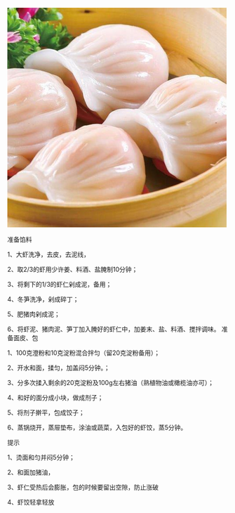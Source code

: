 ![image](https://github.com/alexwan316/Food/blob/main/%E6%88%90%E5%93%81/shuijingxiajiao/shuijingxiajiao.jpeg)

准备馅料

1、大虾洗净，去皮，去泥线，

2、取2/3的虾用少许姜、料酒、盐腌制10分钟；

3、将剩下的1/3的虾仁剁成泥，备用；

4、冬笋洗净，剁成碎丁；

5、肥猪肉剁成泥；

6、将虾泥、猪肉泥、笋丁加入腌好的虾仁中，加姜末、盐、料酒、搅拌调味。
准备面皮、包

1、100克澄粉和10克淀粉混合拌匀（留20克淀粉备用）；

2、开水和面，揉匀，加盖闷5分钟。；

3、分多次揉入剩余的20克淀粉及100g左右猪油（熟植物油或橄榄油亦可）；

4、和好的面分成小块，做成剂子；

5、将剂子擀平，包成饺子；

6、蒸锅烧开，蒸屉垫布，涂油或蔬菜，入包好的虾饺，蒸5分钟。

提示

1、烫面和匀并闷5分钟；

2、和面加猪油，

3、虾仁受热后会膨胀，包的时候要留出空隙，防止涨破

4、虾饺轻拿轻放
